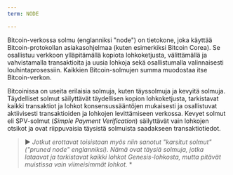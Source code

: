 ```yaml
---
term: NODE

---
```

Bitcoin-verkossa solmu (englanniksi "node") on tietokone, joka käyttää Bitcoin-protokollan asiakasohjelmaa (kuten esimerkiksi Bitcoin Corea). Se osallistuu verkkoon ylläpitämällä kopiota lohkoketjusta, välittämällä ja vahvistamalla transaktioita ja uusia lohkoja sekä osallistumalla valinnaisesti louhintaprosessiin. Kaikkien Bitcoin-solmujen summa muodostaa itse Bitcoin-verkon.

Bitcoinissa on useita erilaisia solmuja, kuten täyssolmuja ja kevyitä solmuja. Täydelliset solmut säilyttävät täydellisen kopion lohkoketjusta, tarkistavat kaikki transaktiot ja lohkot konsensussääntöjen mukaisesti ja osallistuvat aktiivisesti transaktioiden ja lohkojen levittämiseen verkossa. Kevyet solmut eli SPV-solmut (*Simple Payment Verification*) säilyttävät vain lohkojen otsikot ja ovat riippuvaisia täysistä solmuista saadakseen transaktiotiedot.

> ► *Jotkut erottavat toisistaan myös niin sanotut "karsitut solmut" ("pruned node" englanniksi). Nämä ovat täysiä solmuja, jotka lataavat ja tarkistavat kaikki lohkot Genesis-lohkosta, mutta pitävät muistissa vain viimeisimmät lohkot.* *